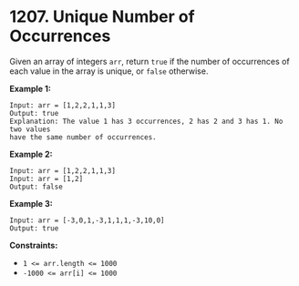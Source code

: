 # 1207. Unique Number of Occurrences

Given an array of integers `arr`, return `true` if the number of occurrences of
each value in the array is unique, or `false` otherwise.

**Example 1:**

```plaintext
Input: arr = [1,2,2,1,1,3]
Output: true
Explanation: The value 1 has 3 occurrences, 2 has 2 and 3 has 1. No two values
have the same number of occurrences.
```

**Example 2:**

```plaintext
Input: arr = [1,2,2,1,1,3]
Input: arr = [1,2]
Output: false
```

**Example 3:**

```plaintext
Input: arr = [-3,0,1,-3,1,1,1,-3,10,0]
Output: true
```

**Constraints:**

- `1 <= arr.length <= 1000`
- `-1000 <= arr[i] <= 1000`
